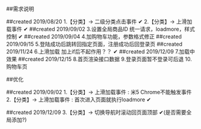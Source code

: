 ##需求说明

##created 2019/08/20
1.【分类】-> 二级分类点击事件     ✔
2.【分类】-> 上滑加载事件     ✔
##created 2019/09/02
3.设置全局商品ID 统一请求，loadmore，样式控制     ✔
##created 2019/09/04
4.加购物车功能，参数格式修正
##created 2019/09/15
5.登陆成功后跳转回指定页面，注册成功后回登录页
##created 2019/11/24
6.上滑加载 加上if后不起作用？？     ✔
##created 2019/12/09
7.加载中效果
##created 2019/12/15
8.首页渲染接口数据
9.登录页面暂不登录可后退
10.购物车页


##优化

##created 2019/09/02
1.【分类】-> 上滑加载事件 : 米5 Chrome不能触发事件
2.【分类】-> 上滑加载事件 : 首次进入页面就执行loadmore     ✔

##created 2019/12/09
3.【分类】-> 切换导航时滚动回页面顶部     ✔(是否需要全局添加?)

